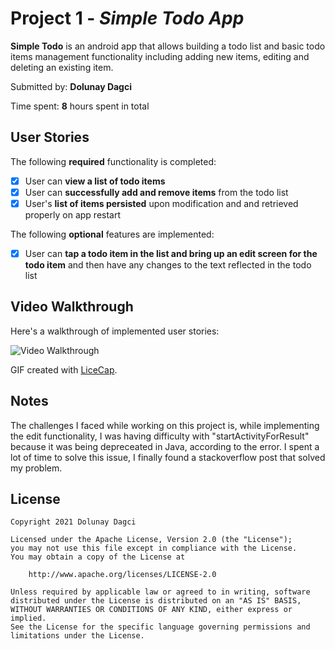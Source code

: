# Project 1 - *Simple Todo App*

**Simple Todo** is an android app that allows building a todo list and basic todo items management functionality including adding new items, editing and deleting an existing item.

Submitted by: **Dolunay Dagci**

Time spent: **8** hours spent in total

## User Stories

The following **required** functionality is completed:

* [X] User can **view a list of todo items**
* [X] User can **successfully add and remove items** from the todo list
* [X] User's **list of items persisted** upon modification and and retrieved properly on app restart

The following **optional** features are implemented:

* [X] User can **tap a todo item in the list and bring up an edit screen for the todo item** and then have any changes to the text reflected in the todo list


## Video Walkthrough

Here's a walkthrough of implemented user stories:

<img src='http://i.imgur.com/link/to/your/gif/file.gif' title='Video Walkthrough' width='' alt='Video Walkthrough' />

GIF created with [LiceCap](http://www.cockos.com/licecap/).

## Notes

The challenges I faced while working on this project is, while implementing the edit functionality, I was having difficulty with "startActivityForResult" because it was being depreceated in Java, according to the error. I spent a lot of time to solve this issue, I finally found a stackoverflow post that solved my problem.

## License

    Copyright 2021 Dolunay Dagci

    Licensed under the Apache License, Version 2.0 (the "License");
    you may not use this file except in compliance with the License.
    You may obtain a copy of the License at

        http://www.apache.org/licenses/LICENSE-2.0

    Unless required by applicable law or agreed to in writing, software
    distributed under the License is distributed on an "AS IS" BASIS,
    WITHOUT WARRANTIES OR CONDITIONS OF ANY KIND, either express or implied.
    See the License for the specific language governing permissions and
    limitations under the License.
